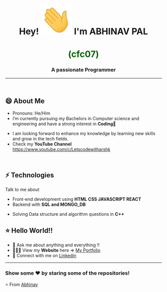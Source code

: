 <!--- - 👋 Hi, I’m @Let's code
- 👀 I’m interested in Programming
- 🌱 I’m currently learning javascript
- 💞️ I’m looking to collaborate on ...
- 📫 How to reach me https://www.instagram.com/letscode20/ 


Let's code is a ✨ special ✨ repository because its `README.md` (this file) appears on your GitHub profile.
You can click the Preview link to take a look at your changes.

--->

<h1 align="center">Hey! <img src="https://github.com/ABSphreak/ABSphreak/blob/master/gifs/Hi.gif" width=100> I'm ABHINAV PAL</h1>
<h1 align="center" style="color: darkgreen;">(cfc07)</h1>
<h3 align="center">A passionate Programmer</h3>
<!-- <p align="center"> <img src="https://komarev.com/ghpvc/?username=ankitojha07&label=Profile%20views&color=0e75b6&style=flat" alt="Abhipal" /> </p> -->
<hr>
</br>

## 😄 About Me
- Pronouns: He/Him 
- I’m currently pursuing my Bachelors in Computer science and engineering and have a strong interest in **Coding**💙
<!-- - I am currently focusing on **Linux and Computer Networking**. A beginner contributor at **Open Source**.  -->
- I am looking forward to enhance my knowledge by learning new skills and grow in the tech fields.
- Check my **YouTube Channel**  https://www.youtube.com/c/Letscodewitharshk

<br/>

## ⚡ Technologies
Talk to me about
- Front-end development using **HTML CSS JAVASCRIPT REACT**
- Backend with **SQL and MONGO_DB**
<!-- - **Linux- GIT - NETWORKING** -->
- Solving Data structure and algorithm questions in **C++**

## ⭐️ Hello World!! 
- 💬 Ask me about anything and everything !! 
- 👨🏻‍💻 View my **Website** here => <a href="https://abhi123pal.github.io/resume/">My Portfolio</a>
- 💬 Connect with me on <a href="https://www.linkedin.com/in/abhinav-pal-5542b51ba">Linkedin</a>
<!-- - ✍ View my **articles** on <a href="https://ankitojha.hashnode.dev/">Hashnode</a> -->
<!-- - 📫 **Reach** me here => ankitojha1409@gmail.com -->

<hr>

### Show some ❤️ by staring some of the repositories!
⭐️ From [Abhinav](https://github.com/Abhi123pal) 

